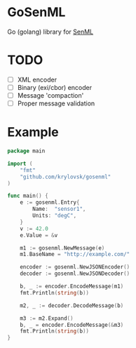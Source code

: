 # GoSenML

Go (golang) library for [SenML](https://tools.ietf.org/id/draft-jennings-core-senml-00.txt)

# TODO
- [ ] XML encoder
- [ ] Binary (exi/cbor) encoder
- [ ] Message 'compaction'
- [ ] Proper message validation

# Example

```go
package main

import (
	"fmt"
	"github.com/krylovsk/gosenml"
)

func main() {
	e := gosenml.Entry{
		Name:  "sensor1",
		Units: "degC",
	}
	v := 42.0
	e.Value = &v

	m1 := gosenml.NewMessage(e)
	m1.BaseName = "http://example.com/"

	encoder := gosenml.NewJSONEncoder()
	decoder := gosenml.NewJSONDecoder()

	b, _ := encoder.EncodeMessage(m1)
	fmt.Println(string(b))

	m2, _ := decoder.DecodeMessage(b)

	m3 := m2.Expand()
	b, _ = encoder.EncodeMessage(&m3)
	fmt.Println(string(b))
}

```
